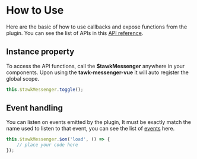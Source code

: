 # How to Use
Here are the basic of how to use callbacks and expose functions from the plugin. You can see the list of APIs in this [API reference](api-reference.md).

## Instance property
To access the API functions, call the **$tawkMessenger** anywhere in your components. Upon using
the **tawk-messenger-vue** it will auto register the global scope.

```js
this.$tawkMessenger.toggle();
```

## Event handling
You can listen on events emitted by the plugin, It must be exactly match the name used to listen
to that event, you can see the list of [events](api-reference.md) here.

```js
this.$tawkMessenger.$on('load', () => {
    // place your code here
});
```
